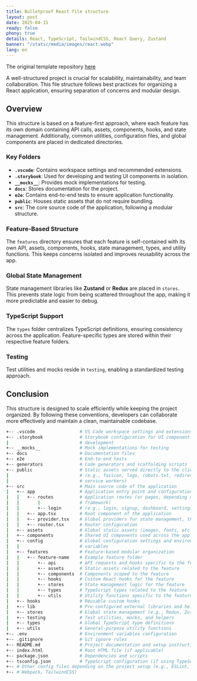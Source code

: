 ```yaml
---
title: Bulletproof React file structure
layout: post
date: 2025-04-15
ready: false
phony: true
details: React, TypeScript, TailwindCSS, React Query, Zustand
banner: "/static/media/images/react.webp"
lang: en
---
```


The original template repository [here](https://github.com/alan2207/bulletproof-react)

A well-structured project is crucial for scalability, maintainability, and team collaboration. This file structure follows best practices for organizing a React application, ensuring separation of concerns and modular design.

## Overview

This structure is based on a feature-first approach, where each feature has its own domain containing API calls, assets, components, hooks, and state management. Additionally, common utilities, configuration files, and global components are placed in dedicated directories.

### Key Folders

- **`.vscode`**: Contains workspace settings and recommended extensions.
- **`.storybook`**: Used for developing and testing UI components in isolation.
- **`__mocks__`**: Provides mock implementations for testing.
- **`docs`**: Stores documentation for the project.
- **`e2e`**: Contains end-to-end tests to ensure application functionality.
- **`public`**: Houses static assets that do not require bundling.
- **`src`**: The core source code of the application, following a modular structure.

### Feature-Based Structure

The `features` directory ensures that each feature is self-contained with its own API, assets, components, hooks, state management, types, and utility functions. This keeps concerns isolated and improves reusability across the app.

### Global State Management

State management libraries like **Zustand** or **Redux** are placed in `stores`. This prevents state logic from being scattered throughout the app, making it more predictable and easier to debug.

### TypeScript Support

The `types` folder centralizes TypeScript definitions, ensuring consistency across the application. Feature-specific types are stored within their respective feature folders.

### Testing

Test utilities and mocks reside in `testing`, enabling a standardized testing approach.

## Conclusion

This structure is designed to scale efficiently while keeping the project organized. By following these conventions, developers can collaborate more effectively and maintain a clean, maintainable codebase.

```bash
+-- .vscode                 # VS Code workspace settings and extensions
+-- .storybook              # Storybook configuration for UI component
|                           # development
+-- __mocks__               # Mock implementations for testing
+-- docs                    # Documentation files
+-- e2e                     # End-to-end tests
+-- generators              # Code generators and scaffolding scripts
+-- public                  # Static assets served directly to the client
|                           # (e.g., favicon, logo, robots.txt, redirects,
|                           # service workers)
+-- src                     # Main source code of the application
|   +-- app                 # Application entry point and configuration
|   |   +-- routes          # Application routes (or pages, depending on
|   |       |               # framework)
|   |       +-- login       # (e.g., login, signup, dashboard, settings, etc.)
|   |   +-- app.tsx         # Root component of the application
|   |   +-- provider.tsx    # Global providers for state management, themes, ...
|   |   +-- router.tsx      # Router configuration
|   +-- assets              # Global static assets (images, fonts, etc.)
|   +-- components          # Shared UI components used across the application
|   +-- config              # Global configuration settings and environment
|   |                       # variables
|   +-- features            # Feature-based modular organization
|   |   +-- feature-name    # Example feature folder
|   |       +-- api         # API requests and hooks specific to the feature
|   |       +-- assets      # Static assets related to the feature
|   |       +-- components  # Components scoped to the feature
|   |       +-- hooks       # Custom React hooks for the feature
|   |       +-- stores      # State management logic for the feature
|   |       +-- types       # TypeScript types related to the feature
|   |       +-- utils       # Utility functions specific to the feature
|   +-- hooks               # Reusable custom hooks
|   +-- lib                 # Pre-configured external libraries and helpers
|   +-- stores              # Global state management (e.g., Redux, Zustand)
|   +-- testing             # Test utilities, mocks, and helpers
|   +-- types               # Global TypeScript type definitions
|   +-- utils               # General-purpose utility functions
+-- .env                    # Environment variables configuration
+-- .gitignore              # Git ignore rules
+-- README.md               # Project documentation and setup instructions
+-- index.html              # Root HTML file (if applicable)
+-- package.json            # Dependencies and scripts
+-- tsconfig.json           # TypeScript configuration (if using TypeScript)
+-- # Other config files depending on the project setup (e.g., ESLint, Prettier,
+-- # Webpack, TailwindCSS)
```
